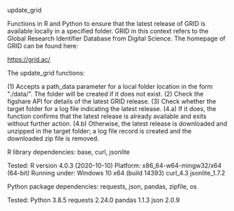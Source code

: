 update_grid

Functions in R and Python to ensure that the latest release of GRID is available
locally in a specified folder. GRID in this context refers to the Global
Research Identifier Database from Digital Science. The homepage of GRID can be
found here:

  https://grid.ac/

  
The update_grid functions:

  (1) Accepts a path_data parameter for a local folder location in the form 
  "./data/". The folder will be created if it does not exist.
  (2) Check the figshare API for details of the latest GRID release.
  (3) Check whether the target folder for a log file indicating the latest
  release.
  (4.a) If it does, the function confirms that the latest release is already
  available and exits without further action.
  (4.b) Otherwise, the latest release is downloaded and unzipped in the target
  folder; a log file record is created and the downloaded zip file is removed.


R library dependencies:
  base, curl, jsonlite

Tested:
  R version 4.0.3 (2020-10-10)
  Platform: x86_64-w64-mingw32/x64 (64-bit)
  Running under: Windows 10 x64 (build 14393)
  curl_4.3
  jsonlite_1.7.2 


Python package dependencies:
  requests, json, pandas, zipfile, os

Tested:
  Python 3.8.5
  requests 2.24.0
  pandas 1.1.3
  json 2.0.9
